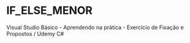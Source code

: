 # IF_ELSE_MENOR
Visual Studio Básico - Aprendendo na prática - Exercício de Fixação e Propostos / Udemy C#
